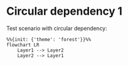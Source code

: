 # Circular dependency 1

Test scenario with circular dependency:

```mermaid
%%{init: {'theme': 'forest'}}%%
flowchart LR
    Layer1 --> Layer2
    Layer2 --> Layer1
```
